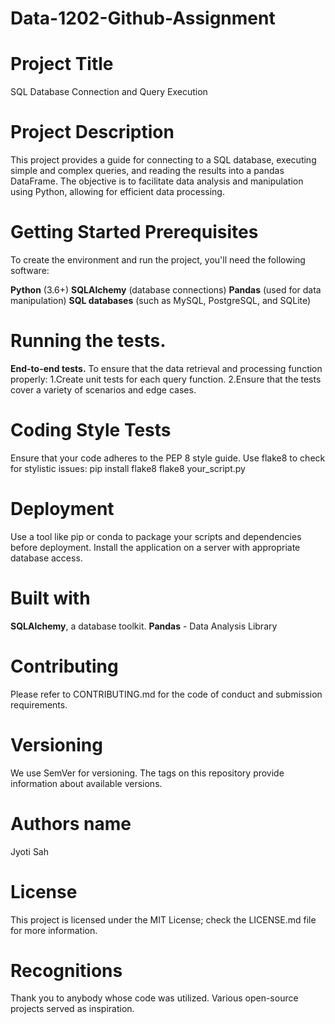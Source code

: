 # Data-1202-Github-Assignment
# Project Title
SQL Database Connection and Query Execution
# Project Description
This project provides a guide for connecting to a SQL database, executing simple and complex queries, and reading the results into a pandas DataFrame. The objective is to facilitate data analysis and manipulation using Python, allowing for efficient data processing.
# Getting Started Prerequisites
To create the environment and run the project, you'll need the following software:

**Python** (3.6+)
**SQLAlchemy** (database connections)
**Pandas** (used for data manipulation)
**SQL databases** (such as MySQL, PostgreSQL, and SQLite)

# Running the tests.
**End-to-end tests.**
To ensure that the data retrieval and processing function properly:
1.Create unit tests for each query function.
2.Ensure that the tests cover a variety of scenarios and edge cases.

# Coding Style Tests
Ensure that your code adheres to the PEP 8 style guide. Use flake8 to check for stylistic issues:
pip install flake8
flake8 your_script.py

# Deployment
Use a tool like pip or conda to package your scripts and dependencies before deployment. Install the application on a server with appropriate database access.

# Built with 
**SQLAlchemy**, a database toolkit.
**Pandas** - Data Analysis Library

# Contributing
Please refer to CONTRIBUTING.md for the code of conduct and submission requirements.

# Versioning
We use SemVer for versioning. The tags on this repository provide information about available versions.

# Authors name
Jyoti Sah

# License
This project is licensed under the MIT License; check the LICENSE.md file for more information.

# Recognitions
Thank you to anybody whose code was utilized. Various open-source projects served as inspiration.

